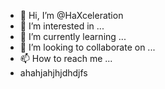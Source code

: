 - 👋 Hi, I’m @HaXceleration
- 👀 I’m interested in ...
- 🌱 I’m currently learning ...
- 💞️ I’m looking to collaborate on ...
- 📫 How to reach me ...
- ahahjahjhjdhdjfs
<!---
HaXceleration/HaXceleration is a ✨ special ✨ repository because its `README.md` (this file) appears on your GitHub profile.
You can click the Preview link to take a look at your changes.
--->
